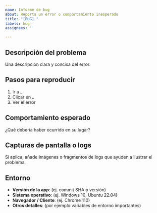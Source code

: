 ```yaml
---
name: Informe de bug
about: Reporta un error o comportamiento inesperado
title: "[BUG] "
labels: bug
assignees: ''

---
```


## Descripción del problema

Una descripción clara y concisa del error.

## Pasos para reproducir

1. Ir a `…`
2. Clicar en `…`
3. Ver el error

## Comportamiento esperado

¿Qué debería haber ocurrido en su lugar?

## Capturas de pantalla o logs

Si aplica, añade imágenes o fragmentos de logs que ayuden a ilustrar el problema.

## Entorno

- **Versión de la app**: (ej. commit SHA o versión)
- **Sistema operativo**: (ej. Windows 10, Ubuntu 22.04)
- **Navegador / Cliente**: (ej. Chrome 110)
- **Otros detalles**: (por ejemplo variables de entorno importantes)
